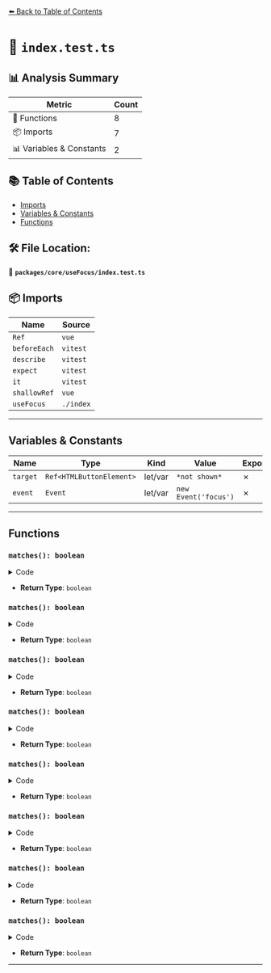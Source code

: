 [⬅️ Back to Table of Contents](../../../index.md)

# 📄 `index.test.ts`

## 📊 Analysis Summary

| Metric | Count |
|--------|-------|
| 🔧 Functions | 8 |
| 📦 Imports | 7 |
| 📊 Variables & Constants | 2 |

## 📚 Table of Contents

- [Imports](#imports)
- [Variables & Constants](#variables-constants)
- [Functions](#functions)

## 🛠️ File Location:
📂 **`packages/core/useFocus/index.test.ts`**

## 📦 Imports

| Name | Source |
|------|--------|
| `Ref` | `vue` |
| `beforeEach` | `vitest` |
| `describe` | `vitest` |
| `expect` | `vitest` |
| `it` | `vitest` |
| `shallowRef` | `vue` |
| `useFocus` | `./index` |


---

## Variables & Constants

| Name | Type | Kind | Value | Exported |
|------|------|------|-------|----------|
| `target` | `Ref<HTMLButtonElement>` | let/var | `*not shown*` | ✗ |
| `event` | `Event` | let/var | `new Event('focus')` | ✗ |


---

## Functions

### `matches(): boolean`

<details><summary>Code</summary>

```ts
() => true
```
</details>

- **Return Type**: `boolean`
### `matches(): boolean`

<details><summary>Code</summary>

```ts
() => true
```
</details>

- **Return Type**: `boolean`
### `matches(): boolean`

<details><summary>Code</summary>

```ts
() => true
```
</details>

- **Return Type**: `boolean`
### `matches(): boolean`

<details><summary>Code</summary>

```ts
() => true
```
</details>

- **Return Type**: `boolean`
### `matches(): boolean`

<details><summary>Code</summary>

```ts
() => false
```
</details>

- **Return Type**: `boolean`
### `matches(): boolean`

<details><summary>Code</summary>

```ts
() => false
```
</details>

- **Return Type**: `boolean`
### `matches(): boolean`

<details><summary>Code</summary>

```ts
() => false
```
</details>

- **Return Type**: `boolean`
### `matches(): boolean`

<details><summary>Code</summary>

```ts
() => false
```
</details>

- **Return Type**: `boolean`

---
